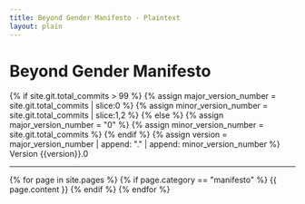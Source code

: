 ```yaml
---
title: Beyond Gender Manifesto - Plaintext
layout: plain
---
```

<!-- <div id="display"> -->
<!-- {% include intro.html %} -->
<div id="plain-text">
<h1 data-text="BEYOND GENDER MANIFESTO">Beyond Gender Manifesto</h1>
{% if site.git.total_commits > 99 %}
    {% assign major_version_number = site.git.total_commits | slice:0 %}
    {% assign minor_version_number = site.git.total_commits | slice:1,2 %}
{% else %}
    {% assign major_version_number = "0" %}
    {% assign minor_version_number = site.git.total_commits %}
{% endif %}
{% assign version = major_version_number | append: "." | append: minor_version_number %}
Version {{version}}.0

<hr>

{% for page in site.pages %}
{% if page.category == "manifesto" %}
{{ page.content }}
{% endif %}
{% endfor %}

</div>
<!-- </div> -->

